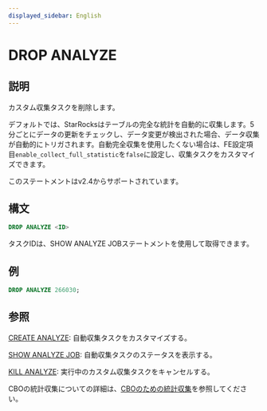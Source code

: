 ```yaml
---
displayed_sidebar: English
---
```


# DROP ANALYZE

## 説明

カスタム収集タスクを削除します。

デフォルトでは、StarRocksはテーブルの完全な統計を自動的に収集します。5分ごとにデータの更新をチェックし、データ変更が検出された場合、データ収集が自動的にトリガされます。自動完全収集を使用したくない場合は、FE設定項目`enable_collect_full_statistic`を`false`に設定し、収集タスクをカスタマイズできます。

このステートメントはv2.4からサポートされています。

## 構文

```SQL
DROP ANALYZE <ID>
```

タスクIDは、SHOW ANALYZE JOBステートメントを使用して取得できます。

## 例

```SQL
DROP ANALYZE 266030;
```

## 参照

[CREATE ANALYZE](../data-definition/CREATE_ANALYZE.md): 自動収集タスクをカスタマイズする。

[SHOW ANALYZE JOB](../data-definition/SHOW_ANALYZE_JOB.md): 自動収集タスクのステータスを表示する。

[KILL ANALYZE](../data-definition/KILL_ANALYZE.md): 実行中のカスタム収集タスクをキャンセルする。

CBOの統計収集についての詳細は、[CBOのための統計収集](../../../using_starrocks/Cost_based_optimizer.md)を参照してください。
